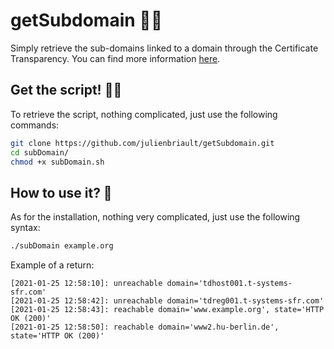# getSubdomain 🐱‍🏍
Simply retrieve the sub-domains linked to a domain through the Certificate Transparency.
You can find more information [here](https://certificate.transparency.dev/).

## Get the script! 🐱‍👤
To retrieve the script, nothing complicated, just use the following commands:
```bash
git clone https://github.com/julienbriault/getSubdomain.git
cd subDomain/
chmod +x subDomain.sh
```

## How to use it? 🧐
As for the installation, nothing very complicated, just use the following syntax:
```bash
./subDomain example.org
```

Example of a return:
```
[2021-01-25 12:58:10]: unreachable domain='tdhost001.t-systems-sfr.com'
[2021-01-25 12:58:42]: unreachable domain='tdreg001.t-systems-sfr.com'
[2021-01-25 12:58:43]: reachable domain='www.example.org', state='HTTP OK (200)'
[2021-01-25 12:58:50]: reachable domain='www2.hu-berlin.de', state='HTTP OK (200)'
```
